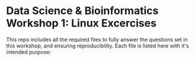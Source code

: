 # Data Science & Bioinformatics Workshop 1: Linux Excercises
This repo includes all the required files to fully answer the questions set in this workshop, and ensuring reproducibility.
Each file is listed here with it's intended purpose:


